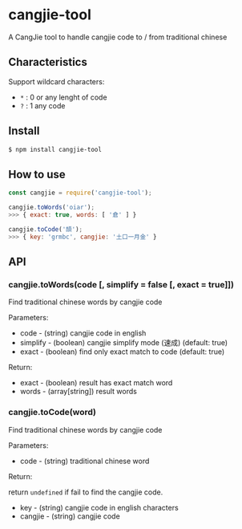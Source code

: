 # cangjie-tool
A CangJie tool to handle cangjie code to / from traditional chinese 

## Characteristics

Support wildcard characters:  
-	`*` : 0 or any lenght of code
-	`?` : 1 any code

## Install

```sh
$ npm install cangjie-tool
```

## How to use

```js
const cangjie = require('cangjie-tool');

cangjie.toWords('oiar');
>>> { exact: true, words: [ '倉' ] }

cangjie.toCode('頡');
>>> { key: 'grmbc', cangjie: '土口一月金' }
```

## API

### cangjie.toWords(code [, simplify = false [, exact = true]])

Find traditional chinese words by cangjie code

Parameters:

-	code - (string) cangjie code in english
-	simplify - (boolean) cangjie simplify mode (速成) (default: true)
-	exact - (boolean) find only exact match to code (default: true)

Return:

-	exact - (boolean) result has exact match word
-	words - (array[string]) result words

### cangjie.toCode(word)

Find traditional chinese words by cangjie code

Parameters:

-	code - (string) traditional chinese word

Return:

return `undefined` if fail to find the cangjie code.

-	key - (string) cangjie code in english characters
-	cangjie - (string) cangjie code